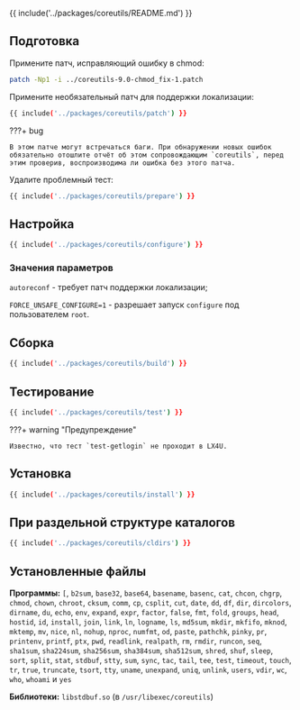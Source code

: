 
{{ include('../packages/coreutils/README.md') }}

## Подготовка

Примените патч, исправляющий ошибку в chmod:

```bash
patch -Np1 -i ../coreutils-9.0-chmod_fix-1.patch
```

Примените необязательный патч для поддержки локализации:

```bash 
{{ include('../packages/coreutils/patch') }}
```

???+ bug

	В этом патче могут встречаться баги. При обнаружении новых ошибок обязательно отошлите отчёт об этом сопровождающим `coreutils`, перед этим проверив, воспроизводима ли ошибка без этого патча.

Удалите проблемный тест:

```bash 
{{ include('../packages/coreutils/prepare') }}
```

## Настройка

```bash 
{{ include('../packages/coreutils/configure') }}
```

### Значения параметров

`autoreconf` - требует патч поддержки локализации;

`FORCE_UNSAFE_CONFIGURE=1` - разрешает запуск `configure` под пользователем `root`.

## Сборка

```bash 
{{ include('../packages/coreutils/build') }}
```

## Тестирование

```bash 
{{ include('../packages/coreutils/test') }}
```

???+ warning "Предупреждение"

	Известно, что тест `test-getlogin` не проходит в LX4U.

## Установка

```bash 
{{ include('../packages/coreutils/install') }}
```

## При раздельной структуре каталогов

```bash 
{{ include('../packages/coreutils/cldirs') }}
```

## Установленные файлы

**Программы:** `[`, `b2sum`, `base32`, `base64`, `basename`, `basenc`, `cat`, `chcon`, `chgrp`, `chmod`, `chown`, `chroot`, `cksum`, `comm`, `cp`, `csplit`, `cut`, `date`, `dd`, `df`, `dir`, `dircolors`, `dirname`, `du`, `echo`, `env`, `expand`, `expr`, `factor`, `false`, `fmt`, `fold`, `groups`, `head`, `hostid`, `id`, `install`, `join`, `link`, `ln`, `logname`, `ls`, `md5sum`, `mkdir`, `mkfifo`, `mknod`, `mktemp`, `mv`, `nice`, `nl`, `nohup`, `nproc`, `numfmt`, `od`, `paste`, `pathchk`, `pinky`, `pr`, `printenv`, `printf`, `ptx`, `pwd`, `readlink`, `realpath`, `rm`, `rmdir`, `runcon`, `seq`, `sha1sum`, `sha224sum`, `sha256sum`, `sha384sum`, `sha512sum`, `shred`, `shuf`, `sleep`, `sort`, `split`, `stat`, `stdbuf`, `stty`, `sum`, `sync`, `tac`, `tail`, `tee`, `test`, `timeout`, `touch`, `tr`, `true`, `truncate`, `tsort`, `tty`, `uname`, `unexpand`, `uniq`, `unlink`, `users`, `vdir`, `wc`, `who`, `whoami` и `yes`

**Библиотеки:** `libstdbuf.so` (в `/usr/libexec/coreutils`)
